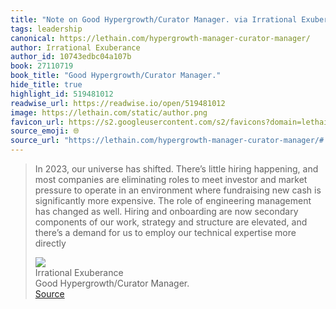 ```yaml
---
title: "Note on Good Hypergrowth/Curator Manager. via Irrational Exuberance"
tags: leadership
canonical: https://lethain.com/hypergrowth-manager-curator-manager/
author: Irrational Exuberance
author_id: 10743edbc04a107b
book: 27110719
book_title: "Good Hypergrowth/Curator Manager."
hide_title: true
highlight_id: 519481012
readwise_url: https://readwise.io/open/519481012
image: https://lethain.com/static/author.png
favicon_url: https://s2.googleusercontent.com/s2/favicons?domain=lethain.com
source_emoji: 🌐
source_url: "https://lethain.com/hypergrowth-manager-curator-manager/#:~:text=In%202023%2C%20our,expertise%20more%20directly"
---
```


> In 2023, our universe has shifted. There’s little hiring happening, and most companies are eliminating roles to meet investor and market pressure to operate in an environment where fundraising new cash is significantly more expensive. The role of engineering management has changed as well. Hiring and onboarding are now secondary components of our work, strategy and structure are elevated, and there’s a demand for us to employ our technical expertise more directly
> <div class="quoteback-footer"><div class="quoteback-avatar"><img class="mini-favicon" src="https://s2.googleusercontent.com/s2/favicons?domain=lethain.com"></div><div class="quoteback-metadata"><div class="metadata-inner"><span style="display:none">FROM:</span><div aria-label="Irrational Exuberance" class="quoteback-author"> Irrational Exuberance</div><div aria-label="Good Hypergrowth/Curator Manager." class="quoteback-title"> Good Hypergrowth/Curator Manager.</div></div></div><div class="quoteback-backlink"><a target="_blank" aria-label="go to the full text of this quotation" rel="noopener" href="https://lethain.com/hypergrowth-manager-curator-manager/#:~:text=In%202023%2C%20our,expertise%20more%20directly" class="quoteback-arrow"> Source</a></div></div>